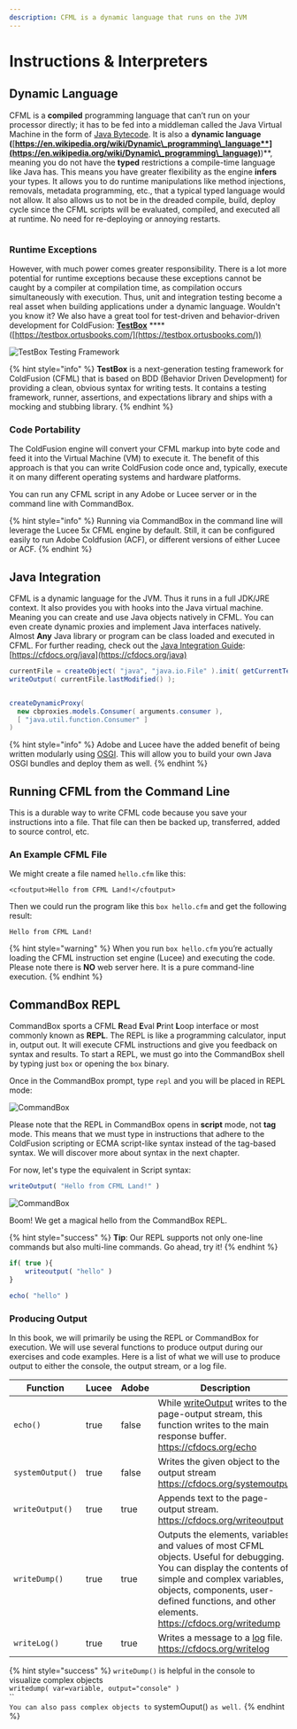 ```yaml
---
description: CFML is a dynamic language that runs on the JVM
---
```


# Instructions & Interpreters

## Dynamic Language

CFML is a **compiled** programming language that can’t run on your processor directly; it has to be fed into a middleman called the Java Virtual Machine in the form of [Java Bytecode](https://en.wikipedia.org/wiki/Java\_bytecode). It is also a **dynamic language (**[**https://en.wikipedia.org/wiki/Dynamic\_programming\_language**](https://en.wikipedia.org/wiki/Dynamic\_programming\_language)**)**, meaning you do not have the **typed** restrictions a compile-time language like Java has. This means you have greater flexibility as the engine **infers** your types. It allows you to do runtime manipulations like method injections, removals, metadata programming, etc., that a typical typed language would not allow. It also allows us to not be in the dreaded compile, build, deploy cycle since the CFML scripts will be evaluated, compiled, and executed all at runtime. No need for re-deploying or annoying restarts.

<figure><img src="../.gitbook/assets/CFML-JavaBytecode.png" alt=""><figcaption></figcaption></figure>

### Runtime Exceptions

However, with much power comes greater responsibility. There is a lot more potential for runtime exceptions because these exceptions cannot be caught by a compiler at compilation time, as compilation occurs simultaneously with execution. Thus, unit and integration testing become a real asset when building applications under a dynamic language. Wouldn't you know it? We also have a great tool for test-driven and behavior-driven development for ColdFusion: [**TestBox**](https://testbox.ortusbooks.com/) **** ([https://testbox.ortusbooks.com/](https://testbox.ortusbooks.com/))

![TestBox Testing Framework](../.gitbook/assets/testbox-logo.png)

{% hint style="info" %}
**TestBox** is a next-generation testing framework for ColdFusion (CFML) that is based on BDD (Behavior Driven Development) for providing a clean, obvious syntax for writing tests. It contains a testing framework, runner, assertions, and expectations library and ships with a mocking and stubbing library.
{% endhint %}

### Code Portability

The ColdFusion engine will convert your CFML markup into byte code and feed it into the Virtual Machine (VM) to execute it. The benefit of this approach is that you can write ColdFusion code once and, typically, execute it on many different operating systems and hardware platforms.

You can run any CFML script in any Adobe or Lucee server or in the command line with CommandBox.

{% hint style="info" %}
Running via CommandBox in the command line will leverage the Lucee 5x CFML engine by default. Still, it can be configured easily to run Adobe Coldfusion (ACF), or different versions of either Lucee or ACF.
{% endhint %}

## Java Integration

CFML is a dynamic language for the JVM. Thus it runs in a full JDK/JRE context. It also provides you with hooks into the Java virtual machine. Meaning you can create and use Java objects natively in CFML. You can even create dynamic proxies and implement Java interfaces natively. Almost **Any** Java library or program can be class loaded and executed in CFML. For further reading, check out the [Java Integration Guide](https://cfdocs.org/java): [https://cfdocs.org/java](https://cfdocs.org/java)

```java
currentFile = createObject( "java", "java.io.File" ).init( getCurrentTemplatePath() );
writeOutput( currentFile.lastModified() );


createDynamicProxy(
  new cbproxies.models.Consumer( arguments.consumer ),
  [ "java.util.function.Consumer" ]
)
```

{% hint style="info" %}
Adobe and Lucee have the added benefit of being written modularly using [OSGI](https://www.osgi.org/developer/architecture/). This will allow you to build your own Java OSGI bundles and deploy them as well.
{% endhint %}

## Running CFML from the Command Line

This is a durable way to write CFML code because you save your instructions into a file. That file can then be backed up, transferred, added to source control, etc.

### An Example CFML File

We might create a file named `hello.cfm` like this:

```markup
<cfoutput>Hello from CFML Land!</cfoutput>
```

Then we could run the program like this `box hello.cfm` and get the following result:

```
Hello from CFML Land!
```

{% hint style="warning" %}
When you run `box hello.cfm` you’re actually loading the CFML instruction set engine (Lucee) and executing the code. Please note there is **NO** web server here. It is a pure command-line execution.
{% endhint %}

## CommandBox REPL

CommandBox sports a CFML **R**ead **E**val **P**rint **L**oop interface or most commonly known as **REPL**. The REPL is like a programming calculator, input in, output out. It will execute CFML instructions and give you feedback on syntax and results. To start a REPL, we must go into the CommandBox shell by typing just `box` or opening the `box` binary.

Once in the CommandBox prompt, type `repl` and you will be placed in REPL mode:

![CommandBox](../.gitbook/assets/repl.png)

Please note that the REPL in CommandBox opens in **script** mode, not **tag** mode. This means that we must type in instructions that adhere to the ColdFusion scripting or ECMA script-like syntax instead of the tag-based syntax. We will discover more about syntax in the next chapter.

For now, let's type the equivalent in Script syntax:

```javascript
writeOutput( "Hello from CFML Land!" )
```

![CommandBox](../.gitbook/assets/repl-hello.png)

Boom! We get a magical hello from the CommandBox REPL.

{% hint style="success" %}
**Tip**: Our REPL supports not only one-line commands but also multi-line commands. Go ahead, try it!
{% endhint %}

```javascript
if( true ){
    writeoutput( "hello" )
}

echo( "hello" )
```

### Producing Output

In this book, we will primarily be using the REPL or CommandBox for execution.  We will use several functions to produce output during our exercises and code examples.  Here is a list of what we will use to produce output to either the console, the output stream, or a log file.

<table><thead><tr><th>Function</th><th data-type="checkbox">Lucee</th><th data-type="checkbox">Adobe</th><th>Description</th></tr></thead><tbody><tr><td><code>echo()</code></td><td>true</td><td>false</td><td>While <a href="https://cfdocs.org/writeoutput">writeOutput</a> writes to the page-output stream, this function writes to the main response buffer.<br><a href="https://cfdocs.org/echo">https://cfdocs.org/echo</a></td></tr><tr><td><code>systemOutput()</code></td><td>true</td><td>false</td><td>Writes the given object to the output stream<br><a href="https://cfdocs.org/systemoutput">https://cfdocs.org/systemoutput</a></td></tr><tr><td><code>writeOutput()</code></td><td>true</td><td>true</td><td>Appends text to the page-output stream.<br><a href="https://cfdocs.org/writeoutput">https://cfdocs.org/writeoutput</a></td></tr><tr><td><code>writeDump()</code></td><td>true</td><td>true</td><td>Outputs the elements, variables, and values of most CFML objects. Useful for debugging. You can display the contents of simple and complex variables, objects, components, user-defined functions, and other elements.<br><a href="https://cfdocs.org/writedump">https://cfdocs.org/writedump</a></td></tr><tr><td><code>writeLog()</code></td><td>true</td><td>true</td><td>Writes a message to a <a href="https://cfdocs.org/log">log</a> file.<br><a href="https://cfdocs.org/writelog">https://cfdocs.org/writelog</a></td></tr></tbody></table>

{% hint style="success" %}
`writeDump()` is helpful in the console to visualize complex objects\
`writedump( var=variable, output="console" )`\
``\
`You can also pass complex objects to` systemOuput() `as well.`
{% endhint %}
